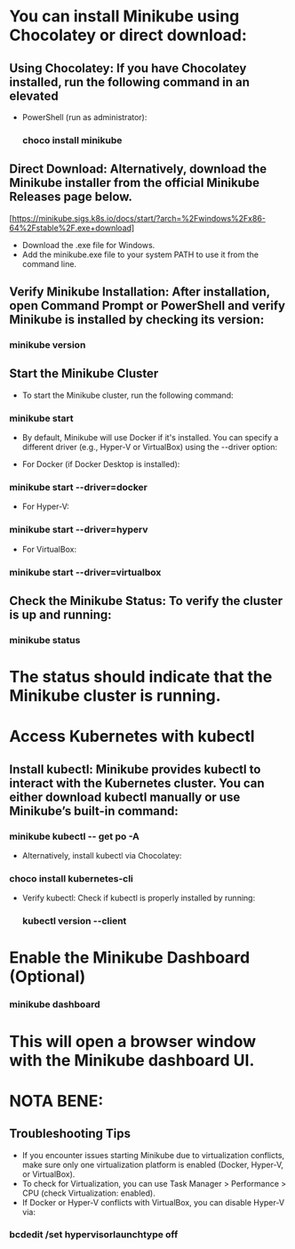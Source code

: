 # You can install Minikube using Chocolatey or direct download:

## Using Chocolatey: If you have Chocolatey installed, run the following command in an elevated
* PowerShell (run as administrator):
  
  ### choco install minikube

## Direct Download: Alternatively, download the Minikube installer from the official Minikube Releases page below.
[https://minikube.sigs.k8s.io/docs/start/?arch=%2Fwindows%2Fx86-64%2Fstable%2F.exe+download]

* Download the .exe file for Windows.
* Add the minikube.exe file to your system PATH to use it from the command line.

## Verify Minikube Installation: After installation, open Command Prompt or PowerShell and verify Minikube is installed by checking its version:

### minikube version

## Start the Minikube Cluster
* To start the Minikube cluster, run the following command:

### minikube start

* By default, Minikube will use Docker if it's installed. You can specify a different driver (e.g., Hyper-V or VirtualBox) using the --driver option:

* For Docker (if Docker Desktop is installed):

### minikube start --driver=docker

* For Hyper-V:

### minikube start --driver=hyperv

* For VirtualBox:

### minikube start --driver=virtualbox

## Check the Minikube Status: To verify the cluster is up and running:

### minikube status

# The status should indicate that the Minikube cluster is running.

# Access Kubernetes with kubectl

## Install kubectl: Minikube provides kubectl to interact with the Kubernetes cluster. You can either download kubectl manually or use Minikube’s built-in command:

### minikube kubectl -- get po -A

* Alternatively, install kubectl via Chocolatey:

### choco install kubernetes-cli

* Verify kubectl: Check if kubectl is properly installed by running:

  ### kubectl version --client

# Enable the Minikube Dashboard (Optional)

### minikube dashboard

# This will open a browser window with the Minikube dashboard UI.

# NOTA BENE:

## Troubleshooting Tips
* If you encounter issues starting Minikube due to virtualization conflicts, make sure only one virtualization platform is enabled (Docker, Hyper-V, or VirtualBox).
* To check for Virtualization, you can use Task Manager > Performance > CPU (check Virtualization: enabled).
* If Docker or Hyper-V conflicts with VirtualBox, you can disable Hyper-V via:

### bcdedit /set hypervisorlaunchtype off









